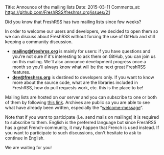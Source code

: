 Title: Announce of the mailing lists
Date: 2015-03-11
Comments_at: https://github.com/FreshRSS/freshrss.org/issues/21

Did you know that FreshRSS has two mailing lists since few weeks?

In order to welcome our users and developers, we decided to open them so we can discuss about FreshRSS without forcing the use of GitHub and still keeping a community discussion.

- **mailing@freshrss.org** is mainly for users: if you have questions and you're not sure if it's interesting to ask them on GitHub, you can join us on this mailing. We'll also announce development progress once a month so you'll always know what will be the next great FreshRSS features.
- **dev@freshrss.org** is destined to developers only. If you want to know more about the source code, what are the libraries included in FreshRSS, how do pull requests work, etc. this is the place to be!

Mailing lists are hosted on our server and you can subscribe to one or both of them by following [this link](https://freshrss.org/mailman/listinfo). Archives are public so you are able to see what have already been written, especially the “[welcome-message](http://freshrss.org/pipermail/mailing/2015-March/000015.html)”.

Note that if you want to participate (i.e. send mails on mailings) it is required to subscribe to them. English is the preferred language but since FreshRSS has a great French-community, it may happen that French is used instead. If you want to participate to such discussions, don't hesitate to ask to continue in English.

We are waiting for you!
